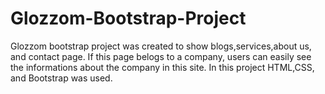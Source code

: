 # Glozzom-Bootstrap-Project

Glozzom bootstrap project was created to show blogs,services,about us, and contact page. If this page belogs to a company, users can easily see the informations about the company in this site. In this project HTML,CSS, and Bootstrap was used.
